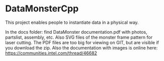 DataMonsterCpp
==============

This project enables people to instantiate data in a physical way.

In the docs folder: find DataMonster documentation.pdf with photos, partslist, assembly, etc.
Also SVG files of the monster frame pattern for laser cutting.  The PDF files are too big for viewing on GIT, but are visible if you download the zip.  Also the documentation with images is online here: 
https://communities.intel.com/thread/46682

